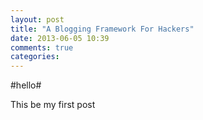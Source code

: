 ```yaml
---
layout: post
title: "A Blogging Framework For Hackers"
date: 2013-06-05 10:39
comments: true
categories: 
---
```


#hello#

This be my first post